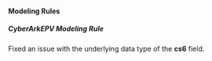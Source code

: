 
#### Modeling Rules

##### CyberArkEPV Modeling Rule

Fixed an issue with the underlying data type of the **cs6** field.
